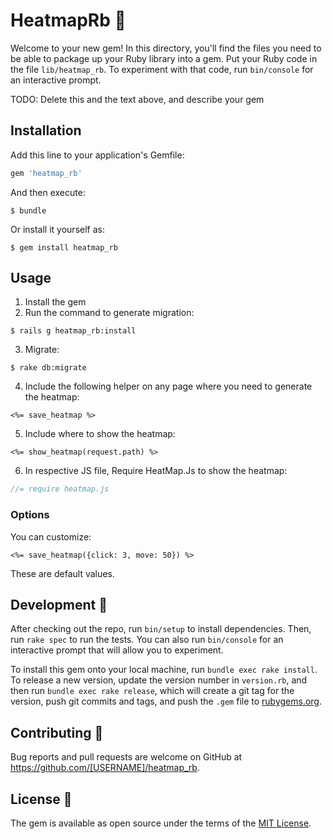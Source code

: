 # HeatmapRb :construction:

Welcome to your new gem! In this directory, you'll find the files you need to be able to package up your Ruby library into a gem. Put your Ruby code in the file `lib/heatmap_rb`. To experiment with that code, run `bin/console` for an interactive prompt.

TODO: Delete this and the text above, and describe your gem

## Installation

Add this line to your application's Gemfile:

```ruby
gem 'heatmap_rb'
```

And then execute:

    $ bundle

Or install it yourself as:

    $ gem install heatmap_rb

## Usage

1. Install the gem
2. Run the command to generate migration:
```console
$ rails g heatmap_rb:install
```

3. Migrate:
```console
$ rake db:migrate
```

4. Include the following helper on any page where you need to generate the heatmap:
```erb
<%= save_heatmap %>
```

5. Include where to show the heatmap:
```erb
<%= show_heatmap(request.path) %>
```

6. In respective JS file, Require HeatMap.Js to show the heatmap:
```js
//= require heatmap.js
```

### Options

You can customize:
```erb
<%= save_heatmap({click: 3, move: 50}) %>
```
These are default values.

## Development :construction:

After checking out the repo, run `bin/setup` to install dependencies. Then, run `rake spec` to run the tests. You can also run `bin/console` for an interactive prompt that will allow you to experiment.

To install this gem onto your local machine, run `bundle exec rake install`. To release a new version, update the version number in `version.rb`, and then run `bundle exec rake release`, which will create a git tag for the version, push git commits and tags, and push the `.gem` file to [rubygems.org](https://rubygems.org).

## Contributing :construction:

Bug reports and pull requests are welcome on GitHub at https://github.com/[USERNAME]/heatmap_rb.

## License :construction:

The gem is available as open source under the terms of the [MIT License](https://opensource.org/licenses/MIT).

